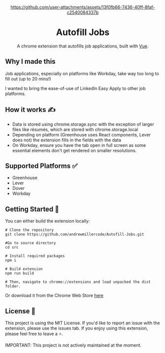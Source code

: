 <div align="center">

https://github.com/user-attachments/assets/13f0fb66-7436-40ff-8faf-c2540084337b

<h1 align="center">
  Autofill Jobs
</h1>
  <p>
  A chrome extension that autofills job applications, built with 
  <a href="https://vuejs.org/">Vue</a>.
</p>
</div>

## Why I made this 

Job applications, especially on platforms like Workday, take way too long to fill out (up to 20 mins!)

I wanted to bring the ease-of-use of LinkedIn Easy Apply to other job platforms.


## How it works ✍️

 - Data is stored using chrome.storage.sync with the exception of larger files like résumés, which are stored with chrome.storage.local
 - Depending on platform (Greenhouse uses React components, Lever does not) the extension fills in the fields with the data
 - On Workday, ensure you have the tab open in full screen as some essential elements don't get rendered on smaller resolutions.

## Supported Platforms ✅
 - Greenhouse 
 - Lever 
 - Dover 
 - Workday 

## Getting Started 🚀
You can either build the extension locally:
```
# Clone the repository
git clone https://github.com/andrewmillercode/Autofill-Jobs.git

#Go to source directory
cd src

# Install required packages
npm i 

# Build extension
npm run build

# Then, navigate to chrome://extensions and load unpacked the dist folder.
```
Or download it from the Chrome Web Store [here](https://chromewebstore.google.com/detail/autofill-jobs/mfnfecldidgkknamdfibcdnmcjlaogpc)

## License 📝

This project is using the MIT License. If you'd like to report an issue with the extension, please use the issues tab. If you enjoy using this extension, please feel free to leave a ⭐. 

IMPORTANT: This project is not actively maintained at the moment.

